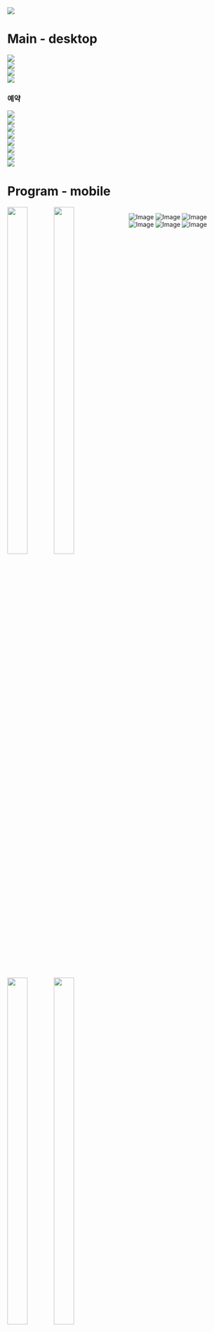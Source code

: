 
<div><img src="https://github.com/jingom368/oumtt/assets/67932739/e03c6766-908e-4281-99ab-4ec08456938f"></div>
<h1>Main - desktop</h1>
<div><img src="https://github.com/jingom368/oumtt/assets/67932739/b42a78b8-5026-40ab-a7a6-3de351373d56"></div>
<div><img src="https://github.com/jingom368/oumtt/assets/67932739/c819cfe0-ab64-4678-b83f-624f8b75a856"></div>
<div><img src="https://github.com/jingom368/oumtt/assets/67932739/48296d86-24f3-435c-9a9e-e1e3152ead15"></div>
<div><img src="https://github.com/jingom368/oumtt/assets/67932739/e14b08d6-9986-49a7-94df-f48cb9b39f31"></div>
<h3>예약</h3>
<div><img src="https://github.com/jingom368/oumtt/assets/67932739/eb0c3bdc-cb38-4daa-9e1d-8364b5ef0149"></div>
<div><img src="https://github.com/jingom368/oumtt/assets/67932739/fa96d0c8-2c6c-4971-9bd2-0172dc379988"></div>
<div><img src="https://github.com/jingom368/oumtt/assets/67932739/1b2df324-2578-4437-af5e-5231fa6fb0aa"></div>
<div><img src="https://github.com/jingom368/oumtt/assets/67932739/a89e366b-19eb-4925-a274-26c94c1da4c5"></div>
<div><img src="https://github.com/jingom368/oumtt/assets/67932739/9462fd70-6b7a-4625-a9ef-3fd3a8f1fa07"></div>
<div><img src="https://github.com/jingom368/oumtt/assets/67932739/b4df6d9b-06ec-4c0c-8e28-e7a6f93e0fd8"></div>
<div><img src="https://github.com/jingom368/oumtt/assets/67932739/ce2c3c9d-cad1-471c-85e8-121cc99265a1"></div>
<div><img src="https://github.com/jingom368/oumtt/assets/67932739/99a9a767-86cb-49e9-b590-3ca9bb46c6be"></div>

<h1>Program - mobile</h1>

<div style="float: left; width: 45%;">

<img src="https://github.com/jingom368/oumtt/assets/67932739/bbbf3f41-a52b-4c75-b1a0-34280745cb8e" width="45%" />
<img src="https://github.com/jingom368/oumtt/assets/67932739/fad58478-c2e4-47ea-94b3-8f78704dca7f" width="45%" />
<img src="https://github.com/jingom368/oumtt/assets/67932739/345d11ee-6f6b-4a19-9173-84a98ce6d1a0" width="45%" />
<img src="https://github.com/jingom368/oumtt/assets/67932739/185fd568-5cd3-4ee9-865d-769151a5d376" width="45%" />
<img src="https://github.com/jingom368/oumtt/assets/67932739/d70db9eb-10ae-4764-b37c-9fbf7d0cf36a" width="45%" />
<img src="https://github.com/jingom368/oumtt/assets/67932739/772cc791-0435-48f2-9bc2-0424b5cebd52" width="45%" />

</div>

<div style="float: right; width: 45%;">

![Image](https://github.com/jingom368/oumtt/assets/67932739/999aa3bf-a32d-4ab4-88b9-ff2451243dbd)
![Image](https://github.com/jingom368/oumtt/assets/67932739/6db12935-d19c-4ae1-b0d8-d6afb8cc46c9)
![Image](https://github.com/jingom368/oumtt/assets/67932739/8d46427e-d5e7-44de-96a8-616f27a49b51)
![Image](https://github.com/jingom368/oumtt/assets/67932739/f0544fa5-303a-4c39-a0c6-ed215810bfcb)
![Image](https://github.com/jingom368/oumtt/assets/67932739/2c6d529d-0977-4877-a3e2-fbcaf84f7cf7)
![Image](https://github.com/jingom368/oumtt/assets/67932739/eb7ff4c1-704a-47fd-8794-422b1d94d9cf)

</div>

<div style="clear: both;"></div>
